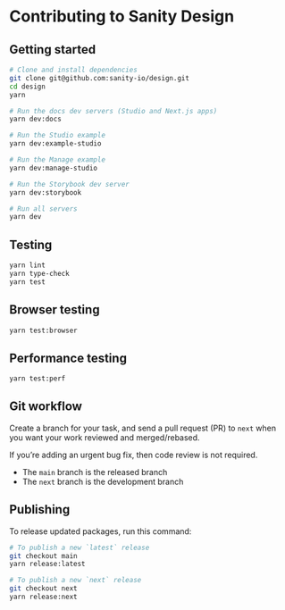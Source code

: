 # Contributing to Sanity Design

## Getting started

```sh
# Clone and install dependencies
git clone git@github.com:sanity-io/design.git
cd design
yarn

# Run the docs dev servers (Studio and Next.js apps)
yarn dev:docs

# Run the Studio example
yarn dev:example-studio

# Run the Manage example
yarn dev:manage-studio

# Run the Storybook dev server
yarn dev:storybook

# Run all servers
yarn dev
```

## Testing

```sh
yarn lint
yarn type-check
yarn test
```

## Browser testing

```sh
yarn test:browser
```

## Performance testing

```sh
yarn test:perf
```

## Git workflow

Create a branch for your task, and send a pull request (PR) to `next` when you want your work reviewed and merged/rebased.

If you’re adding an urgent bug fix, then code review is not required.

* The `main` branch is the released branch
* The `next` branch is the development branch

## Publishing

To release updated packages, run this command:

```sh
# To publish a new `latest` release
git checkout main
yarn release:latest

# To publish a new `next` release
git checkout next
yarn release:next
```
